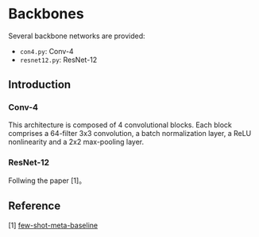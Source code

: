 # Backbones

Several backbone networks are provided:

* `con4.py`: Conv-4
* `resnet12.py`: ResNet-12

## Introduction

### Conv-4

This architecture is composed of 4 convolutional blocks. Each block comprises a 64-filter 3x3 convolution, a batch normalization layer, a ReLU nonlinearity and a 2x2 max-pooling layer.

### ResNet-12

Follwing the paper [1]。

## Reference

[1] [few-shot-meta-baseline](https://github.com/cyvius96/few-shot-meta-baseline/blob/master/models/resnet12.py)